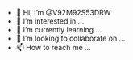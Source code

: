 - 👋 Hi, I’m @V92M92S53DRW
- 👀 I’m interested in ...
- 🌱 I’m currently learning ...
- 💞️ I’m looking to collaborate on ...
- 📫 How to reach me ...

<!---
V92M92S53DRW/V92M92S53DRW is a ✨ special ✨ repository because its `README.md` (this file) appears on your GitHub profile.
You can click the Preview link to take a look at your changes.
--->
